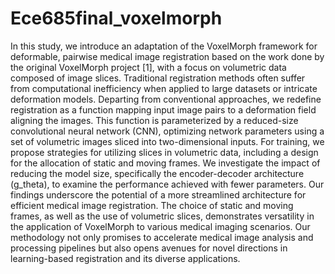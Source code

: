# Ece685final_voxelmorph

In this study, we introduce an adaptation of the VoxelMorph framework for deformable, pairwise
medical image registration based on the work done by the original VoxelMorph project [1], with a
focus on volumetric data composed of image slices. Traditional registration methods often suffer
from computational inefficiency when applied to large datasets or intricate deformation models.
Departing from conventional approaches, we redefine registration as a function mapping input
image pairs to a deformation field aligning the images. This function is parameterized by a
reduced-size convolutional neural network (CNN), optimizing network parameters using a set of
volumetric images sliced into two-dimensional inputs. For training, we propose strategies for
utilizing slices in volumetric data, including a design for the allocation of static and moving
frames. We investigate the impact of reducing the model size, specifically the encoder-decoder
architecture (g_theta), to examine the performance achieved with fewer parameters. Our findings
underscore the potential of a more streamlined architecture for efficient medical image
registration. The choice of static and moving frames, as well as the use of volumetric slices,
demonstrates versatility in the application of VoxelMorph to various medical imaging scenarios.
Our methodology not only promises to accelerate medical image analysis and processing pipelines
but also opens avenues for novel directions in learning-based registration and its diverse
applications.
